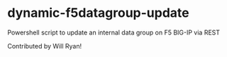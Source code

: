 # dynamic-f5datagroup-update
Powershell script to update an internal data group on F5 BIG-IP via REST

Contributed by Will Ryan!
